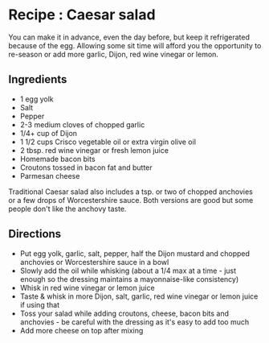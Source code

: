 # Recipe : Caesar salad

You can make it in advance, even the day before, but keep it refrigerated because of the egg. Allowing some sit time will afford you the opportunity to re-season or add more garlic, Dijon, red wine vinegar or lemon.

## Ingredients

- 1 egg yolk
- Salt
- Pepper
- 2-3 medium cloves of chopped garlic
- 1/4+ cup of Dijon
- 1 1/2 cups Crisco vegetable oil or extra virgin olive oil
- 2 tbsp. red wine vinegar or fresh lemon juice
- Homemade bacon bits
- Croutons tossed in bacon fat and butter
- Parmesan cheese

Traditional Caesar salad also includes a tsp. or two of chopped anchovies or a few drops of Worcestershire sauce. Both versions are good but some people don't like the anchovy taste.

## Directions

- Put egg yolk, garlic, salt, pepper, half the Dijon mustard and chopped anchovies or Worcestershire sauce in a bowl
- Slowly add the oil while whisking (about a 1/4 max at a time - just enough so the dressing maintains a mayonnaise-like consistency)
- Whisk in red wine vinegar or lemon juice
- Taste & whisk in more Dijon, salt, garlic, red wine vinegar or lemon juice if using that
- Toss your salad while adding croutons, cheese, bacon bits and anchovies - be careful with the dressing as it's easy to add too much
- Add more cheese on top after mixing
